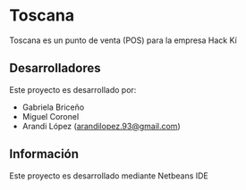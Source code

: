 Toscana
=======

Toscana es un punto de venta (POS) para la empresa Hack Kí

Desarrolladores
---------------

Este proyecto es desarrollado por:

- Gabriela Briceño
- Miguel Coronel
- Arandi López (arandilopez.93@gmail.com)

Información
-----------
Este proyecto es desarrollado mediante Netbeans IDE

